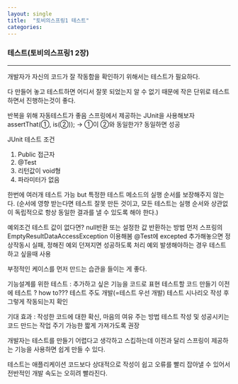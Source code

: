 ```yaml
---
layout: single
title:  "토비의스프링1 테스트"
categories: 
---
```

### 테스트(토비의스프링1 2장)
***
개발자가 자신의 코드가 잘 작동함을 확인하기 위해서는 테스트가 필요하다.

다 만들어 놓고 테스트하면 어디서 잘못 되었는지 알 수 없기 때문에 작은 단위로 테스트하면서 진행하는것이 좋다. 

반복을 위해 자동테스트가 좋음
스프링에서 제공하는 JUnit을 사용해보자
assertThat(①, is(②)); -> ①이 ②와 동일한가? 동일하면 성공

JUnit 테스트 조건
1) Public 접근자
2) @Test
3) 리턴값이 void형
4) 파라미터가 없음

한번에 여러개 테스트 가능
but 특정한 테스트 메소드의 실행 순서를 보장해주지 않는다.
(순서에 영향 받는다면 테스트 잘못 만든 것이고, 모든 테스트는 실행 순서와 상관없이 독립적으로 항상 동일한 결과를 낼 수 있도록 해야 한다.)

예외조건 테스트
값이 없다면? null반환 또는 설정한 값 반환하는 방법
먼저 스프링의 EmptyResultDataAccessException 이용해봄
@Test에 excepted 추가해놓으면 정상작동시 실패, 정해진 예외 던져지면 성공하도록 처리
예외 발생해야하는 경우 테스트 하고 싶을때 사용

부정적인 케이스를 먼저 만드는 습관을 들이는 게 좋다.

기능설계를 위한 테스트 : 추가하고 싶은 기능을 코드로 표현
테스트할 코드 만들기 이전에 테스트 ? how to??? 테스트 주도 개발(=테스트 우선 개발)
테스트 시나리오 작성 후 그렇게 작동되는지 확인

기대 효과 : 작성한 코드에 대한 확신, 마음의 여유 주는 방법
테스트 작성 및 성공시키는 코드 만드는 작업 주기 가능한 짧게 가져가도록 권장

개발자는 테스트를 만들기 어렵다고 생각하고 스킵하는데 
이전과 달리 스프링이 제공하는 기능을 사용하면 쉽게 만들 수 있다.

테스트는 애플리케이션 코드보다 상대적으로 작성이 쉽고
오류를 빨리 잡아낼 수 있어서 전반적인 개발 속도는 오히려 빨라진다.
